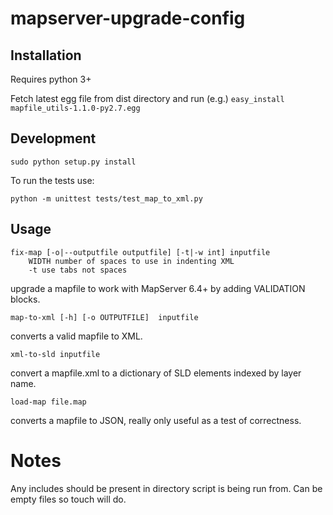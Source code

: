 # mapserver-upgrade-config

## Installation

Requires python 3+

Fetch latest egg file from dist directory and run (e.g.) `easy_install mapfile_utils-1.1.0-py2.7.egg`


## Development

    sudo python setup.py install

To run the tests use:

    python -m unittest tests/test_map_to_xml.py
    
## Usage

    fix-map [-o|--outputfile outputfile] [-t|-w int] inputfile
        WIDTH number of spaces to use in indenting XML
        -t use tabs not spaces
        
upgrade a mapfile to work with MapServer 6.4+ by adding VALIDATION blocks.

    map-to-xml [-h] [-o OUTPUTFILE]  inputfile

converts a valid mapfile to XML.

	xml-to-sld inputfile
	
convert a mapfile.xml to a dictionary of SLD elements indexed by layer name.

    load-map file.map
    
converts a mapfile to JSON, really only useful as a test of correctness.

# Notes
Any includes should be present in directory script is being run from. Can be empty files so touch will do.
